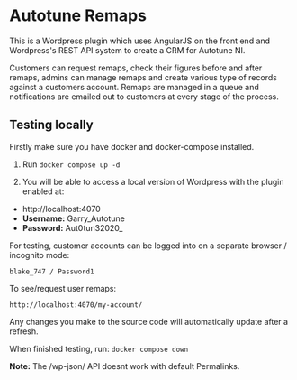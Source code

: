 # Autotune Remaps

This is a Wordpress plugin which uses AngularJS on the front end and Wordpress's REST API system to create a CRM for Autotune NI.

Customers can request remaps, check their figures before and after remaps, admins can manage remaps and create various type of records against a customers account.
Remaps are managed in a queue and notifications are emailed out to customers at every stage of the process.

## Testing locally

Firstly make sure you have docker and docker-compose installed.

1. Run `docker compose up -d`

2. You will be able to access a local version of Wordpress with the plugin enabled at:

- http://localhost:4070
- **Username:** Garry_Autotune
- **Password:** Aut0tun32020_

For testing, customer accounts can be logged into on a separate browser / incognito mode:

`blake_747 / Password1`

To see/request user remaps: 

`http://localhost:4070/my-account/`

Any changes you make to the source code will automatically update after a refresh.

When finished testing, run:
```docker compose down```

**Note:** The /wp-json/ API doesnt work with default Permalinks. 
